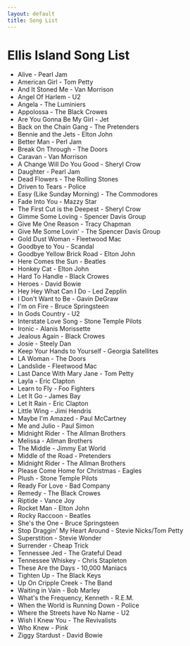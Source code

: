 ```yaml
---
layout: default
title: Song List
---
```


# Ellis Island Song List

<!-- start list -->
- Alive - Pearl Jam
- American Girl - Tom Petty
- And It Stoned Me - Van Morrison
- Angel Of Harlem - U2
- Angela - The Luminiers
- Appolossa - The Black Crowes
- Are You Gonna Be My Girl - Jet
- Back on the Chain Gang - The Pretenders
- Bennie and the Jets - Elton John
- Better Man - Perl Jam
- Break On Through - The Doors
- Caravan - Van Morrison
- A Change Will Do You Good - Sheryl Crow
- Daughter - Pearl Jam
- Dead Flowers - The Rolling Stones
- Driven to Tears - Police
- Easy (Like Sunday Morning) - The Commodores
- Fade Into You - Mazzy Star
- The First Cut is the Deepest - Sheryl Crow
- Gimme Some Loving - Spencer Davis Group
- Give Me One Reason - Tracy Chapman
- Give Me Some Lovin' - The Spencer Davis Group
- Gold Dust Woman - Fleetwood Mac
- Goodbye to You - Scandal
- Goodbye Yellow Brick Road - Elton John
- Here Comes the Sun - Beatles
- Honkey Cat - Elton John
- Hard To Handle - Black Crowes
- Heroes - David Bowie
- Hey Hey What Can I Do - Led Zepplin
- I Don't Want to Be - Gavin DeGraw
- I'm on Fire - Bruce Springsteen
- In Gods Country - U2
- Interstate Love Song - Stone Temple Pilots
- Ironic - Alanis Morissette
- Jealous Again - Black Crowes
- Josie - Steely Dan
- Keep Your Hands to Yourself - Georgia Satellites
- LA Woman - The Doors
- Landslide - Fleetwood Mac
- Last Dance With Mary Jane - Tom Petty
- Layla - Eric Clapton
- Learn to Fly - Foo Fighters
- Let It Go - James Bay
- Let It Rain - Eric Clapton
- Little Wing - Jimi Hendris
- Maybe I'm Amazed - Paul McCartney
- Me and Julio - Paul Simon
- Midnight Rider - The Allman Brothers
- Melissa - Allman Brothers
- The Middle - Jimmy Eat World
- Middle of the Road - Pretenders
- Midnight Rider - The Allman Brothers
- Please Come Home for Christmas - Eagles
- Plush - Stone Temple Pilots
- Ready For Love - Bad Company
- Remedy - The Black Crowes
- Riptide - Vance Joy
- Rocket Man - Elton John
- Rocky Raccoon - Beatles
- She's the One - Bruce Springsteen
- Stop Draggin' My Heart Around - Stevie Nicks/Tom Petty
- Superstition - Stevie Wonder
- Surrender - Cheap Trick
- Tennessee Jed - The Grateful Dead
- Tennessee Whiskey - Chris Stapleton
- These Are the Days - 10,000 Maniacs
- Tighten Up - The Black Keys
- Up On Cripple Creek - The Band
- Waiting in Vain - Bob Marley
- What's the Frequency, Kenneth - R.E.M.
- When the World is Running Down - Police
- Where the Streets have No Name - U2
- Wish I Knew You - The Revivalists
- Who Knew - Pink
- Ziggy Stardust - David Bowie
